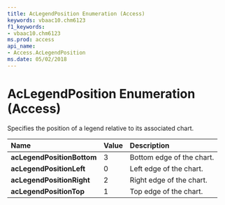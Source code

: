 ```yaml
---
title: AcLegendPosition Enumeration (Access)
keywords: vbaac10.chm6123
f1_keywords:
- vbaac10.chm6123
ms.prod: access
api_name:
- Access.AcLegendPosition
ms.date: 05/02/2018
---
```



# AcLegendPosition Enumeration (Access)

Specifies the position of a legend relative to its associated chart.


|**Name**|**Value**|**Description**|
|:-----|:-----|:-----|
|**acLegendPositionBottom**|3|Bottom edge of the chart.|
|**acLegendPositionLeft**|0|Left edge of the chart.|
|**acLegendPositionRight**|2|Right edge of the chart.|
|**acLegendPositionTop**|1|Top edge of the chart.|
